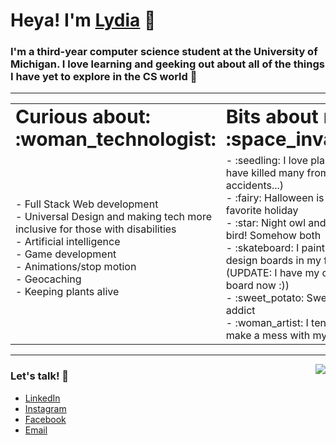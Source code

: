 
# Heya! I'm [Lydia](https://lydia-tan.github.io/Lydia-Tan/) 👋

### I'm a third-year computer science student at the University of Michigan. I love learning and geeking out about all of the things I have yet to explore in the CS world :robot: 

------

<table>
 <tr>
    <td><b style="font-size:30px">Curious about: :woman_technologist:</b></td>
    <td><b style="font-size:30px">Bits about me: :space_invader:</b></td>
 </tr>
 <tr>
   <td> - Full Stack Web development </br>
        - Universal Design and making tech more inclusive for those with disabilities</br> 
        - Artificial intelligence</br>
        - Game development</br>
        - Animations/stop motion</br>
        - Geocaching</br>
        - Keeping plants alive</br>
    </td>
    
 
  <td>
    - :seedling: I love plants (but have killed many from various accidents...) </br>
    - :fairy: Halloween is my favorite holiday </br>
    - :star: Night owl and early bird! Somehow both </br>
    - :skateboard: I paint and design boards in my freetime (UPDATE: I have my own board now :)) </br>
    - :sweet_potato: Sweet potato addict </br>
    - :woman_artist: I tend to make a mess with my art </br>
  </td>
 </tr>

    
</table>

------

 <img align="right" src="https://media1.giphy.com/media/scGEXUBdf7G48/giphy.gif">
<!-- <img align="right" src="https://i.pinimg.com/originals/49/a2/c5/49a2c5906f6bd39d80032e75180a40f7.gif"> -->
<!-- <img align="right" src="https://i.pinimg.com/originals/09/31/0c/09310c0b8a8b1580b68cf3a9a43a8bdb.gif"> -->

### Let's talk! :snail:	

* [LinkedIn](https://www.linkedin.com/in/lydialytan/)
* [Instagram](https://www.instagram.com/lydiaa.tan/)
* [Facebook](https://www.facebook.com/lydia.tan.906)
* [Email](mailto:lydia.ly.tan@gmail.com)

